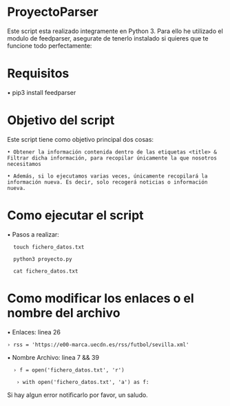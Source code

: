 # ProyectoParser

Este script esta realizado integramente en Python 3. Para ello he utilizado el modulo de feedparser, asegurate de tenerlo instalado si quieres que te funcione todo perfectamente:

# Requisitos

• pip3 install feedparser

# Objetivo del script

Este script tiene como objetivo principal dos cosas:

    • Obtener la información contenida dentro de las etiquetas <title> & Filtrar dicha información, para recopilar únicamente la que nosotros necesitamos
  
    • Además, si lo ejecutamos varias veces, únicamente recopilará la información nueva. Es decir, solo recogerá noticias o información nueva. 

# Como ejecutar el script

• Pasos a realizar: 

      touch fichero_datos.txt
  
      python3 proyecto.py
    
      cat fichero_datos.txt

# Como modificar los enlaces o el nombre del archivo

• Enlaces: linea 26

    › rss = 'https://e00-marca.uecdn.es/rss/futbol/sevilla.xml'

• Nombre Archivo: linea 7 && 39

      › f = open('fichero_datos.txt', 'r')
  
       › with open('fichero_datos.txt', 'a') as f:


Si hay algun error notificarlo por favor, un saludo.
